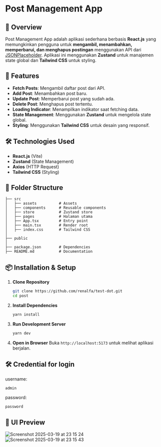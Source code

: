 # Post Management App

## 📌 Overview
Post Management App adalah aplikasi sederhana berbasis **React.js** yang memungkinkan pengguna untuk **mengambil, menambahkan, memperbarui, dan menghapus postingan** menggunakan API dari [JSONPlaceholder](https://jsonplaceholder.typicode.com/). Aplikasi ini menggunakan **Zustand** untuk manajemen state global dan **Tailwind CSS** untuk styling.

## 🚀 Features
- **Fetch Posts**: Mengambil daftar post dari API.
- **Add Post**: Menambahkan post baru.
- **Update Post**: Memperbarui post yang sudah ada.
- **Delete Post**: Menghapus post tertentu.
- **Loading Indicator**: Menampilkan indikator saat fetching data.
- **State Management**: Menggunakan **Zustand** untuk mengelola state global.
- **Styling**: Menggunakan **Tailwind CSS** untuk desain yang responsif.

## 🛠️ Technologies Used
- **React.js** (Vite)
- **Zustand** (State Management)
- **Axios** (HTTP Request)
- **Tailwind CSS** (Styling)

## 📂 Folder Structure
```
├── src
│   ├── assets          # Assets
│   ├── components      # Reusable components
│   ├── store           # Zustand store
│   ├── pages           # Halaman utama
│   ├── App.tsx         # Entry point
│   ├── main.tsx        # Render root
│   ├── index.css       # Tailwind CSS
│
├── public
│   
├── package.json        # Dependencies
├── README.md           # Documentation
```

## 📦 Installation & Setup
1. **Clone Repository**
   ```sh
   git clone https://github.com/renalfa/test-dot.git
   cd post
   ```

2. **Install Dependencies**
   ```sh
   yarn install
   ```

3. **Run Development Server**
   ```sh
   yarn dev
   ```

4. **Open in Browser**
   Buka `http://localhost:5173` untuk melihat aplikasi berjalan.

## 🛠️ Credential for login
username: 
```sh
admin
```
password:
```sh
password
```

## 🎨 UI Preview
![Screenshot 2025-03-19 at 23 15 24](https://github.com/user-attachments/assets/d5728f66-c19f-4e30-8b6d-7b887c769e0c)
![Screenshot 2025-03-19 at 23 15 43](https://github.com/user-attachments/assets/d7de8b3f-df7b-427c-b82e-8cece5556156)


